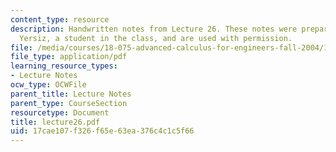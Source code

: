 ```yaml
---
content_type: resource
description: Handwritten notes from Lecture 26. These notes were prepared by Melike
  Yersiz, a student in the class, and are used with permission.
file: /media/courses/18-075-advanced-calculus-for-engineers-fall-2004/17cae107f326f65e63ea376c4c1c5f66_lecture26.pdf
file_type: application/pdf
learning_resource_types:
- Lecture Notes
ocw_type: OCWFile
parent_title: Lecture Notes
parent_type: CourseSection
resourcetype: Document
title: lecture26.pdf
uid: 17cae107-f326-f65e-63ea-376c4c1c5f66
---
```

